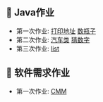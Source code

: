 :orange_book: Java作业
--
- 第一次作业:
  [打印地址](https://github.com/x0c/Homework/blob/master/java/1/Adress.java)
  [数瓶子](https://github.com/x0c/Homework/blob/master/java/1/Nursery.java)<br>
- 第二次作业:
  [汽车类](https://github.com/x0c/Homework/blob/master/java/2/汽车类)
  [猜数字](https://github.com/x0c/Homework/blob/master/java/2/猜数字)<br>
- 第三次作业:
  [list](https://github.com/x0c/Homework/blob/master/java/3/list)<br>

:blue_book: 软件需求作业
--
- 第一次作业:
  [CMM](https://github.com/x0c/Homework/blob/master/软件需求分析/1/CMM.md)<br>


